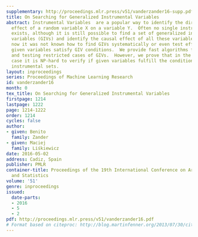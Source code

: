 ```yaml
---
supplementary: http://proceedings.mlr.press/v51/vanderzander16-supp.pdf
title: On Searching for Generalized Instrumental Variables
abstract: Instrumental Variables  are a popular way to identify the direct causal
  effect of a random variable X on a variable Y.  Often no single instrumental variable
  exists, although it is still possible to find a set of generalized instrumental
  variables (GIVs) and identify the causal effect of all these variables at once.  Till
  now it was not known how to find GIVs systematically or even test efficiently, if
  given variables satisfy GIV conditions.  We provide fast algorithms for searching
  and testing restricted cases of GIVs.  However, we prove that in the most general
  case it is NP-hard to verify if given variables fulfill the conditions of a general
  instrumental sets.
layout: inproceedings
series: Proceedings of Machine Learning Research
id: vanderzander16
month: 0
tex_title: On Searching for Generalized Instrumental Variables
firstpage: 1214
lastpage: 1222
page: 1214-1222
order: 1214
cycles: false
author:
- given: Benito
  family: Zander
- given: Maciej
  family: Liśkiewicz
date: 2016-05-02
address: Cadiz, Spain
publisher: PMLR
container-title: Proceedings of the 19th International Conference on Artificial Intelligence
  and Statistics
volume: '51'
genre: inproceedings
issued:
  date-parts:
  - 2016
  - 5
  - 2
pdf: http://proceedings.mlr.press/v51/vanderzander16.pdf
# Format based on citeproc: http://blog.martinfenner.org/2013/07/30/citeproc-yaml-for-bibliographies/
---
```

